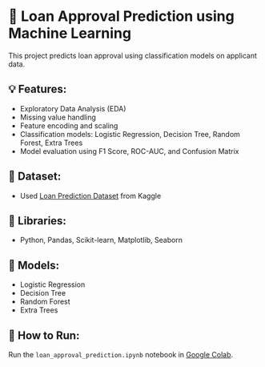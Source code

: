 # 🏦 Loan Approval Prediction using Machine Learning

This project predicts loan approval using classification models on applicant data.

## 💡 Features:
- Exploratory Data Analysis (EDA)
- Missing value handling
- Feature encoding and scaling
- Classification models: Logistic Regression, Decision Tree, Random Forest, Extra Trees
- Model evaluation using F1 Score, ROC-AUC, and Confusion Matrix

## 📁 Dataset:
- Used [Loan Prediction Dataset](https://www.kaggle.com/datasets/ninzaami/loan-predication) from Kaggle

## 🚀 Libraries:
- Python, Pandas, Scikit-learn, Matplotlib, Seaborn

## 🧠 Models:
- Logistic Regression
- Decision Tree
- Random Forest
- Extra Trees

## 🔗 How to Run:
Run the `loan_approval_prediction.ipynb` notebook in [Google Colab](https://colab.research.google.com/).
